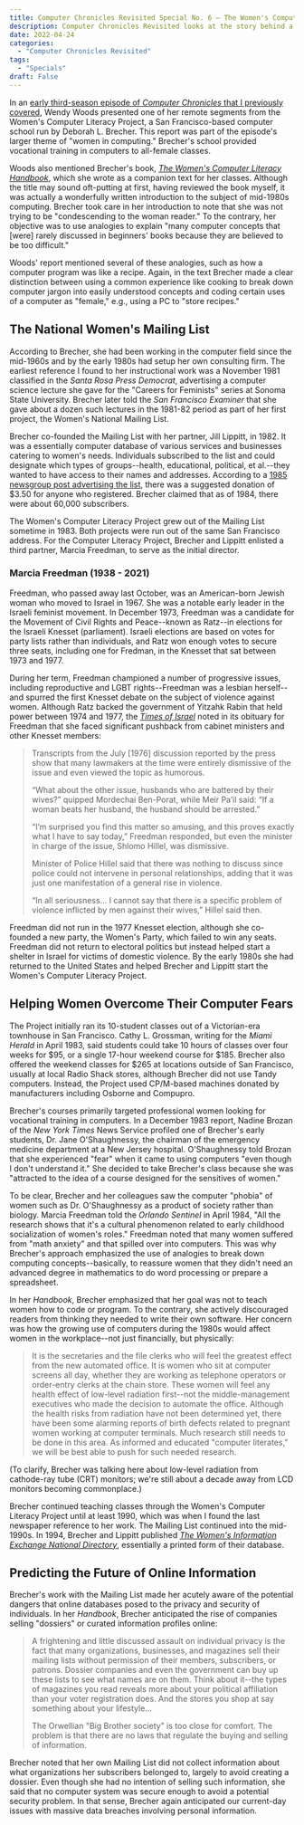 ```yaml
---
title: Computer Chronicles Revisited Special No. 6 — The Women's Computer Literacy Project
description: Computer Chronicles Revisited looks at the story behind a 1980s computer school for women.
date: 2022-04-24
categories:
  - "Computer Chronicles Revisited"
tags:
  - "Specials"
draft: False
---
```


In an [early third-season episode of *Computer Chronicles* that I previously covered](https://smoliva.blog/post/computer-chronicles-revisited-044-thelma-estrin-judith-estrin-elizabeth-stott-kay-gilliland-jan-lewis-adele-goldberg/), Wendy Woods presented one of her remote segments from the Women's Computer Literacy Project, a San Francisco-based computer school run by Deborah L. Brecher. This report was part of the episode's larger theme of "women in computing." Brecher's school provided vocational training in computers to all-female classes.

Woods also mentioned Brecher's book, [*The Women's Computer Literacy Handbook*](https://archive.org/details/womenscomputerli00debo), which she wrote as a companion text for her classes. Although the title may sound oft-putting at first, having reviewed the book myself, it was actually a wonderfully written introduction to the subject of mid-1980s computing. Brecher took care in her introduction to note that she was not trying to be "condescending to the woman reader." To the contrary, her objective was to use analogies to explain "many computer concepts that [were] rarely discussed in beginners' books because they are believed to be too difficult."

Woods' report mentioned several of these analogies, such as how a computer program was like a recipe. Again, in the text Brecher made a clear distinction between using a common experience like cooking to break down computer jargon into easily understood concepts and coding certain uses of a computer as "female," e.g., using a PC to "store recipes."

## The National Women's Mailing List

According to Brecher, she had been working in the computer field since the mid-1960s and by the early 1980s had setup her own consulting firm. The earliest reference I found to her instructional work was a November 1981 classified in the *Santa Rosa Press Democrat*, advertising a computer science lecture she gave for the "Careers for Feminists" series at Sonoma State University. Brecher later told the *San Francisco Examiner* that she gave about a dozen such lectures in the 1981-82 period as part of her first project, the Women's National Mailing List.

Brecher co-founded the Mailing List with her partner, Jill Lippitt, in 1982. It was a essentially computer database of various services and businesses catering to women's needs. Individuals subscribed to the list and could designate which types of groups--health, educational, political, et al.--they wanted to have access to their names and addresses. According to a [1985 newsgroup post advertising the list](https://groups.google.com/g/net.women.only/c/rrBLL7kaI7Q?pli=1), there was a suggested donation of $3.50 for anyone who registered. Brecher claimed that as of 1984, there were about 60,000 subscribers.

The Women's Computer Literacy Project grew out of the Mailing List sometime in 1983. Both projects were run out of the same San Francisco address. For the Computer Literacy Project, Brecher and Lippitt enlisted a third partner, Marcia Freedman, to serve as the initial director.

### Marcia Freedman (1938 - 2021)

Freedman, who passed away last October, was an American-born Jewish woman who moved to Israel in 1967. She was a notable early leader in the Israeli feminist movement. In December 1973, Freedman was a candidate for the Movement of Civil Rights and Peace--known as Ratz--in elections for the Israeli Knesset (parliament). Israeli elections are based on votes for party lists rather than individuals, and Ratz won enough votes to secure three seats, including one for Fredman, in the Knesset that sat between 1973 and 1977. 
 
During her term, Freedman championed a number of progressive issues, including reproductive and LGBT rights--Freedman was a lesbian herself--and spurred the first Knesset debate on the subject of violence against women. Although Ratz backed the government of Yitzahk Rabin that held power between 1974 and 1977, the [*Times of Israel*](https://www.timesofisrael.com/former-mk-marcia-freedman-early-pioneer-of-womens-rights-in-israel-dies-at-83/) noted in its obituary for Freedman that she faced significant pushback from cabinet ministers and other Knesset members:

>Transcripts from the July [1976] discussion reported by the press show that many lawmakers at the time were entirely dismissive of the issue and even viewed the topic as humorous.
>
>“What about the other issue, husbands who are battered by their wives?” quipped Mordechai Ben-Porat, while Meir Pa’il said: “If a woman beats her husband, the husband should be arrested.”
>
>“I’m surprised you find this matter so amusing, and this proves exactly what I have to say today,” Freedman responded, but even the minister in charge of the issue, Shlomo Hillel, was dismissive.
>
>Minister of Police Hillel said that there was nothing to discuss since police could not intervene in personal relationships, adding that it was just one manifestation of a general rise in violence.
>
>“In all seriousness... I cannot say that there is a specific problem of violence inflicted by men against their wives,” Hillel said then.

Freedman did not run in the 1977 Knesset election, although she co-founded a new party, the Women's Party, which failed to win any seats. Freedman did not return to electoral politics but instead helped start a shelter in Israel for victims of domestic violence. By the early 1980s she had returned to the United States and helped Brecher and Lippitt start the Women's Computer Literacy Project.

## Helping Women Overcome Their Computer Fears

The Project initially ran its 10-student classes out of a Victorian-era townhouse in San Francisco. Cathy L. Grossman, writing for the *Miami Herald* in April 1983, said students could take 10 hours of classes over four weeks for $95, or a single 17-hour weekend course for $185. Brecher also offered the weekend classes for $265 at locations outside of San Francisco, usually at local Radio Shack stores, although Brecher did not use Tandy computers. Instead, the Project used CP/M-based machines donated by manufacturers including Osborne and Compupro. 

Brecher's courses primarily targeted professional women looking for vocational training in computers. In a December 1983 report, Nadine Brozan of the *New York Times* News Service profiled one of Brecher's early students, Dr. Jane O'Shaughnessy, the chairman of the emergency medicine department at a New Jersey hospital. O'Shaughnessy told Brozan that she experienced "fear" when it came to using computers "even though I don't understand it." She decided to take Brecher's class because she was "attracted to the idea of a course designed for the sensitives of women." 

To be clear, Brecher and her colleagues saw the computer "phobia" of women such as Dr. O'Shaughnessy as a product of society rather than biology. Marcia Freedman told the *Orlando Sentinel* in April 1984, "All the research shows that it's a cultural phenomenon related to early childhood socialization of women's roles." Freedman noted that many women suffered from "math anxiety" and that spilled over into computers. This was why Brecher's approach emphasized the use of analogies to break down computing concepts--basically, to reassure women that they didn't need an advanced degree in mathematics to do word processing or prepare a spreadsheet.

In her *Handbook*, Brecher emphasized that her goal was not to teach women how to code or program. To the contrary, she actively discouraged readers from thinking they needed to write their own software. Her concern was how the growing use of computers during the 1980s would affect women in the workplace--not just financially, but physically:

>It is the secretaries and the file clerks who will feel the greatest effect from the new automated office. It is women who sit at computer screens all day, whether they are working as telephone operators or order-entry clerks at the chain store. These women will feel any health effect of low-level radiation first--not the middle-management executives who made the decision to automate the office. Although the health risks from radiation have not been determined yet, there have been some alarming reports of birth defects related to pregnant women working at computer terminals. Much research still needs to be done in this area. As informed and educated "computer literates," we will be best able to push for such needed research.

(To clarify, Brecher was talking here about low-level radiation from cathode-ray tube (CRT) monitors; we're still about a decade away from LCD monitors becoming commonplace.)

Brecher continued teaching classes through the Women's Computer Literacy Project until at least 1990, which was when I found the last newspaper reference to her work. The Mailing List continued into the mid-1990s. In 1994, Brecher and Lippitt published [*The Women's Information Exchange National Directory*](https://archive.org/details/womensinformatio00brec), essentially a printed form of their database. 

## Predicting the Future of Online Information

Brecher's work with the Mailing List made her acutely aware of the potential dangers that online databases posed to the privacy and security of individuals. In her *Handbook*, Brecher anticipated the rise of companies selling "dossiers" or curated information profiles online:

>A frightening and little discussed assault on individual privacy is the fact that many organizations, businesses, and magazines sell their mailing lists without permission of their members, subscribers, or patrons. Dossier companies and even the government can buy up these lists to see what names are on them. Think about it--the types of magazines you read reveals more about your political affiliation than your voter registration does. And the stores you shop at say something about your lifestyle...
>
> The Orwellian "Big Brother society" is too close for comfort. The problem is that there are no laws that regulate the buying and selling of information. 

Brecher noted that her own Mailing List did not collect information about what organizations her subscribers belonged to, largely to avoid creating a dossier. Even though she had no intention of selling such information, she said that no computer system was secure enough to avoid a potential security problem. In that sense, Brecher again anticipated our current-day issues with massive data breaches involving personal information.
